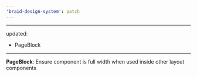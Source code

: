 ```yaml
---
'braid-design-system': patch
---
```


---
updated:
  - PageBlock
---

**PageBlock**: Ensure component is full width when used inside other layout components
